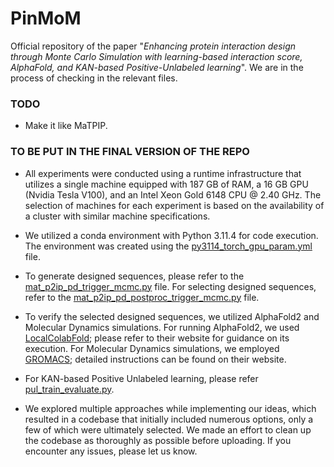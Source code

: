 # PinMoM
Official repository of the paper "_Enhancing protein interaction design through Monte Carlo Simulation with learning-based interaction score, AlphaFold, and KAN-based Positive-Unlabeled learning_". We are in the process of checking in the relevant files.

### TODO
- Make it like MaTPIP.

### TO BE PUT IN THE FINAL VERSION OF THE REPO
- All experiments were conducted using a runtime infrastructure that utilizes a single machine equipped with 187 GB of RAM, a 16 GB GPU (Nvidia Tesla V100), and an Intel Xeon Gold 6148 CPU @ 2.40 GHz. The selection of machines for each experiment is based on the availability of a cluster with similar machine specifications.

- We utilized a conda environment with Python 3.11.4 for code execution. The environment was created using the [py3114_torch_gpu_param.yml](https://github.com/ShubhrangshuGhosh2000/PinMoM/blob/main/py3114_torch_gpu_param.yml) file.

- To generate designed sequences, please refer to the [mat_p2ip_pd_trigger_mcmc.py](https://github.com/ShubhrangshuGhosh2000/PinMoM/tree/main/codebase/proc/mat_p2ip_pd/mcmc/mat_p2ip_pd_trigger_mcmc.py) file. For selecting designed sequences, refer to the [mat_p2ip_pd_postproc_trigger_mcmc.py](https://github.com/ShubhrangshuGhosh2000/PinMoM/blob/main/codebase/postproc/mat_p2ip_pd/mcmc/mat_p2ip_pd_postproc_trigger_mcmc.py) file.

- To verify the selected designed sequences, we utilized AlphaFold2 and Molecular Dynamics simulations. For running AlphaFold2, we used [LocalColabFold](https://github.com/YoshitakaMo/localcolabfold?tab=readme-ov-file); please refer to their website for guidance on its execution. For Molecular Dynamics simulations, we employed [GROMACS](https://www.gromacs.org/); detailed instructions can be found on their website.

- For KAN-based Positive Unlabeled learning, please refer [pul_train_evaluate.py](https://github.com/ShubhrangshuGhosh2000/PinMoM/blob/main/codebase/postproc/mat_p2ip_pd/pul/proc_pul/pul_train_evaluate.py).

- We explored multiple approaches while implementing our ideas, which resulted in a codebase that initially included numerous options, only a few of which were ultimately selected. We made an effort to clean up the codebase as thoroughly as possible before uploading. If you encounter any issues, please let us know.



